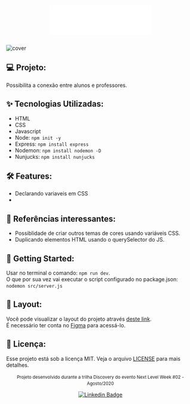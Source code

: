<h1 align="center">
  <img alt="Project Logo" height="80" title="Point to view title" src=".github/logo.svg" />
</h1>

![cover](.github/cover.png?style=flat)

## :computer: Projeto:
Possibilita a conexão entre alunos e professores.

## :sparkles: Tecnologias Utilizadas:
- HTML
- CSS
- Javascript
- Node: `npm init -y`
- Express: `npm install express`
- Nodemon: `npm install nodemon -D`
- Nunjucks: `npm install nunjucks`

## :hammer_and_wrench: Features:
- Declarando variaveis em CSS
- 

## :scroll: Referências interessantes:
- Possiblidade de criar outros temas de cores usando variáveis CSS.
- Duplicando elementos HTML usando o querySelector do JS.

## :rocket: Getting Started:
Usar no terminal o comando: `npm run dev`.<br>
O que por sua vez vai executar o script configurado no package.json: `nodemon src/server.js`

## :bookmark: Layout:
Você pode visualizar o layout do projeto através [deste link](https://www.figma.com/file/GHGS126t7WYjnPZdRKChJF/Proffy-Web?node-id=0%3A1).
<br>É necessário ter conta no [Figma](http://figma.com/) para acessá-lo.

## 📄 Licença:
Esse projeto está sob a licença MIT. Veja o arquivo [LICENSE](LICENSE) para mais detalhes.
<br/>

<div align="center">
  <small>
    Projeto desenvolvido durante a trilha Discovery do evento Next Level Week #02 - Agosto/2020
  </small>

  [![Linkedin Badge](https://img.shields.io/badge/Paulo%20Krüger%20Costa-6633cc?style=flat-square&logo=Linkedin&logoColor=white)](https://www.linkedin.com/in/paulo-kruger-costa)
</div>
